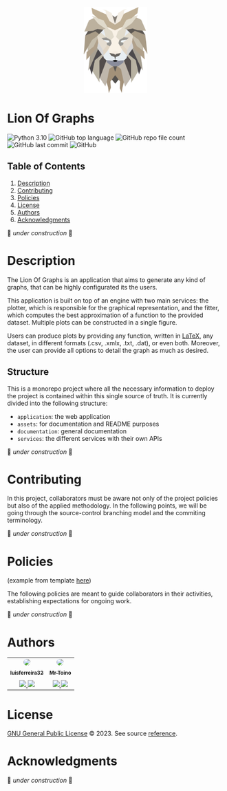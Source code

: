 <div align="center">
  <a href="https://github.com/othneildrew/Best-README-Template">
    <img src="assets/logo.png" alt="Logo" height="200">
  </a>
</div>

# Lion Of Graphs

![Python 3.10](https://img.shields.io/badge/python-3.10-blue.svg?logo=Python)
![GitHub top language](https://img.shields.io/github/languages/top/MrToino/lion-of-graphs?logo=Python)
![GitHub repo file count](https://img.shields.io/github/directory-file-count/MrToino/lion-of-graphs)
![GitHub last commit](https://img.shields.io/github/last-commit/MrToino/lion-of-graphs)
![GitHub](https://img.shields.io/github/license/MrToino/lion-of-graphs)



## Table of Contents

<ol>
  <li><a href="#description">Description</a></li>
  <li><a href="#contributing">Contributing</a></li>
  <li><a href="#policies">Policies</a></li>
  <li><a href="#license">License</a></li>
  <li><a href="#authors">Authors</a></li>
  <li><a href="#acknowledgments">Acknowledgments</a></li>
</ol>

🚧 *under construction* 🚧

# Description

The Lion Of Graphs is an application that aims to generate any kind of graphs, that can be highly configurated its the users.

This application is built on top of an engine with two main services: the plotter, which is responsible for the graphical representation, and the fitter, which computes the best approximation of a function to the provided dataset. Multiple plots can be constructed in a single figure.

Users can produce plots by providing any function, written in [LaTeX](https://www.latex-project.org/), any dataset, in different formats (.csv, .xmlx, .txt, .dat), or even both. Moreover, the user can provide all options to detail the graph as much as desired.

## Structure

This is a monorepo project where all the necessary information to deploy the project is contained within this single source of truth. 
It is currently divided into the following structure:
- `application`: the web application
- `assets`: for documentation and README purposes
- `documentation`: general documentation
- `services`: the different services with their own APIs

🚧 *under construction* 🚧

# Contributing

In this project, collaborators must be aware not only of the project policies but also of the applied methodology. In the following points, we will be going through the source-control branching model and the commiting terminology.

🚧 *under construction* 🚧

# Policies
(example from template [here](https://betterscientificsoftware.github.io/A-Team-Tools/TeamPoliciesTemplate.html))

The following policies are meant to guide collaborators in their activities, establishing expectations for ongoing work.

🚧 *under construction* 🚧

# Authors

<table>
  <tbody>
    <tr>
      <td align="center">
        <a href="https://github.com/luisferreira32">
          <img src="https://github.com/luisferreira32.png" width="100px" style="border-radius:100%"/>
          <br /><sub><b>luisferreira32</b></sub><br />
        </a>
        <a href="https://www.linkedin.com/in/lu%C3%ADs-morgado-ferreira-90a558142/" title="LinkedIn">
        <img src="https://cdn.jsdelivr.net/gh/dmhendricks/signature-social-icons/icons/round-flat-filled/50px/linkedin.png" width="20" style="margin-top:10px"/>
        </a>
        <a href="https://discord.com/users/279263718486048768" title="Discord">
        <img src="https://cdn.jsdelivr.net/gh/dmhendricks/signature-social-icons/icons/round-flat-filled/50px/discord.png" width="20" style="margin-top:10px"/>
        </a>
      </td>
      <td align="center">
        <a href="https://github.com/MrToino">
          <img src="https://github.com/MrToino.png" width="100px;" style="border-radius:100%"/>
          <br /><sub><b>Mr Toino</b></sub><br />
        </a>
        <a href="https://www.linkedin.com/in/ant%C3%B3nio-medeiros-fernandes/" title="LinkedIn">
        <img src="https://cdn.jsdelivr.net/gh/dmhendricks/signature-social-icons/icons/round-flat-filled/50px/linkedin.png" width="20" style="margin-top:10px"/>
        </a>
        <a href="https://discord.com/users/318061313374814219" title="Discord">
        <img src="https://cdn.jsdelivr.net/gh/dmhendricks/signature-social-icons/icons/round-flat-filled/50px/discord.png" width="20" style="margin-top:10px"/>
        </a>
      </td>
    </tr>
  </tbody>
</table>

# License

[GNU General Public License](./LICENSE) © 2023. See source [reference](https://www.gnu.org/licenses/gpl-3.0.en.html).


# Acknowledgments

🚧 *under construction* 🚧